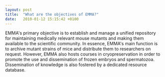 ```yaml
---
layout: post
title:  "What are the objectives of EMMA?"
date:   2010-01-12 15:15:42 +0100
---
```


EMMA's primary objective is to establish and manage a unified repository for maintaining medically relevant mouse mutants and making them available to the scientific community. In essence, EMMA's main function is to archive mutant strains of mice and distribute them to researchers on request. However, EMMA also hosts courses in cryopreservation in order to promote the use and dissemination of frozen embryos and spermatozoa. Dissemination of knowledge is also fostered by a dedicated resource database.